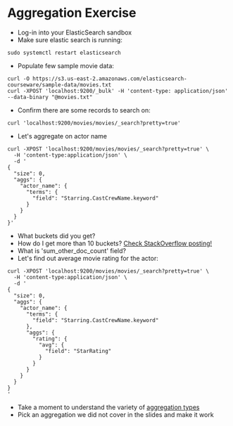 # Aggregation Exercise #

* Log-in into your ElasticSearch sandbox
* Make sure elastic search is running:
```
sudo systemctl restart elasticsearch
```
* Populate few sample movie data:
```
curl -O https://s3.us-east-2.amazonaws.com/elasticsearch-courseware/sample-data/movies.txt
curl -XPOST 'localhost:9200/_bulk' -H 'content-type: application/json' --data-binary "@movies.txt"
```
* Confirm there are some records to search on:
```
curl 'localhost:9200/movies/movies/_search?pretty=true'
```
* Let's aggregate on actor name
```
curl -XPOST 'localhost:9200/movies/movies/_search?pretty=true' \
  -H 'content-type:application/json' \
  -d '
{
  "size": 0,
  "aggs": {
    "actor_name": {
      "terms": {
        "field": "Starring.CastCrewName.keyword"
      }
    }
  }
}'
```
* What buckets did you get?
* How do I get more than 10 buckets? [Check StackOverflow posting!](http://stackoverflow.com/questions/22927098/show-all-elasticsearch-aggregation-results-buckets-and-not-just-10)
* What is 'sum_other_doc_count' field?
* Let's find out average movie rating for the actor:
```
curl -XPOST 'localhost:9200/movies/movies/_search?pretty=true' \
  -H 'content-type:application/json' \
  -d '
{
  "size": 0,
  "aggs": {
    "actor_name": {
      "terms": {
        "field": "Starring.CastCrewName.keyword"
      },
      "aggs": {
        "rating": {
          "avg": {
            "field": "StarRating"
          }
        }
      }
    }
  }
}
'
```
* Take a moment to understand the variety of [aggregation types](https://www.elastic.co/guide/en/elasticsearch/reference/current/search-aggregations.html)
* Pick an aggregation we did not cover in the slides and make it work